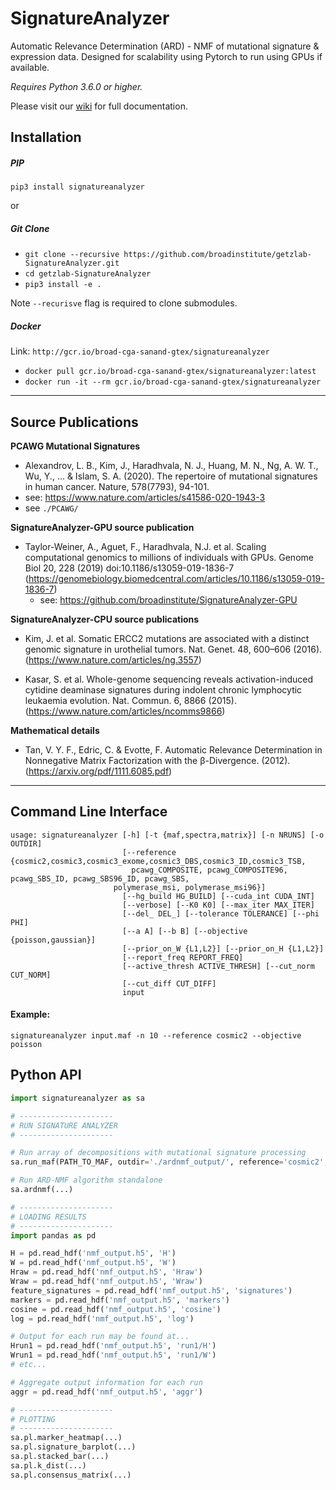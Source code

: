 # SignatureAnalyzer

Automatic Relevance Determination (ARD) - NMF of mutational signature &amp; expression data. Designed for scalability using Pytorch to run using GPUs if available.

_Requires Python 3.6.0 or higher._

Please visit our [wiki](https://github.com/broadinstitute/getzlab-SignatureAnalyzer/wiki) for full documentation.
## Installation

##### PIP

`pip3 install signatureanalyzer`

or

##### Git Clone

* `git clone --recursive https://github.com/broadinstitute/getzlab-SignatureAnalyzer.git`
* `cd getzlab-SignatureAnalyzer`
* `pip3 install -e .`

Note `--recurisve` flag is required to clone submodules.

##### Docker

Link: `http://gcr.io/broad-cga-sanand-gtex/signatureanalyzer`

* `docker pull gcr.io/broad-cga-sanand-gtex/signatureanalyzer:latest`
* `docker run -it --rm gcr.io/broad-cga-sanand-gtex/signatureanalyzer`

---

## Source Publications

**PCAWG Mutational Signatures**
* Alexandrov, L. B., Kim, J., Haradhvala, N. J., Huang, M. N., Ng, A. W. T., Wu, Y., ... & Islam, S. A. (2020). The repertoire of mutational signatures in human cancer. Nature, 578(7793), 94-101.
 * see: https://www.nature.com/articles/s41586-020-1943-3
 * see `./PCAWG/`

**SignatureAnalyzer-GPU source publication**
* Taylor-Weiner, A., Aguet, F., Haradhvala, N.J. et al. Scaling computational genomics to millions of individuals with GPUs. Genome Biol 20, 228 (2019) doi:10.1186/s13059-019-1836-7
(https://genomebiology.biomedcentral.com/articles/10.1186/s13059-019-1836-7)
  * see: https://github.com/broadinstitute/SignatureAnalyzer-GPU

**SignatureAnalyzer-CPU source publications**
* Kim, J. et al. Somatic ERCC2 mutations are associated with a distinct genomic signature in urothelial tumors. Nat. Genet. 48, 600–606 (2016). (https://www.nature.com/articles/ng.3557)

* Kasar, S. et al. Whole-genome sequencing reveals activation-induced cytidine deaminase signatures during indolent chronic lymphocytic leukaemia evolution. Nat. Commun. 6, 8866 (2015). (https://www.nature.com/articles/ncomms9866)

**Mathematical details**
* Tan, V. Y. F., Edric, C.  & Evotte, F. Automatic Relevance Determination in Nonnegative Matrix Factorization with the β-Divergence. (2012). (https://arxiv.org/pdf/1111.6085.pdf)


---
## Command Line Interface

```
usage: signatureanalyzer [-h] [-t {maf,spectra,matrix}] [-n NRUNS] [-o OUTDIR]
                         [--reference {cosmic2,cosmic3,cosmic3_exome,cosmic3_DBS,cosmic3_ID,cosmic3_TSB, 
			               pcawg_COMPOSITE, pcawg_COMPOSITE96, pcawg_SBS_ID, pcawg_SBS96_ID, pcawg_SBS,
			 	       polymerase_msi, polymerase_msi96}]
                         [--hg_build HG_BUILD] [--cuda_int CUDA_INT]
                         [--verbose] [--K0 K0] [--max_iter MAX_ITER]
                         [--del_ DEL_] [--tolerance TOLERANCE] [--phi PHI]
                         [--a A] [--b B] [--objective {poisson,gaussian}]
                         [--prior_on_W {L1,L2}] [--prior_on_H {L1,L2}]
                         [--report_freq REPORT_FREQ]
                         [--active_thresh ACTIVE_THRESH] [--cut_norm CUT_NORM]
                         [--cut_diff CUT_DIFF]
                         input
```

#### Example:

```
signatureanalyzer input.maf -n 10 --reference cosmic2 --objective poisson
```


## Python API

```python
import signatureanalyzer as sa

# ---------------------
# RUN SIGNATURE ANALYZER
# ---------------------

# Run array of decompositions with mutational signature processing
sa.run_maf(PATH_TO_MAF, outdir='./ardnmf_output/', reference='cosmic2', hg_build='./ref/hg19.2bit', nruns=10)

# Run ARD-NMF algorithm standalone
sa.ardnmf(...)

# ---------------------
# LOADING RESULTS
# ---------------------
import pandas as pd

H = pd.read_hdf('nmf_output.h5', 'H')
W = pd.read_hdf('nmf_output.h5', 'W')
Hraw = pd.read_hdf('nmf_output.h5', 'Hraw')
Wraw = pd.read_hdf('nmf_output.h5', 'Wraw')
feature_signatures = pd.read_hdf('nmf_output.h5', 'signatures')
markers = pd.read_hdf('nmf_output.h5', 'markers')
cosine = pd.read_hdf('nmf_output.h5', 'cosine')
log = pd.read_hdf('nmf_output.h5', 'log')

# Output for each run may be found at...
Hrun1 = pd.read_hdf('nmf_output.h5', 'run1/H')
Wrun1 = pd.read_hdf('nmf_output.h5', 'run1/W')
# etc...

# Aggregate output information for each run
aggr = pd.read_hdf('nmf_output.h5', 'aggr')

# ---------------------
# PLOTTING
# ---------------------
sa.pl.marker_heatmap(...)
sa.pl.signature_barplot(...)
sa.pl.stacked_bar(...)
sa.pl.k_dist(...)
sa.pl.consensus_matrix(...)

```
